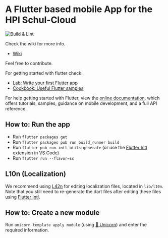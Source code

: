 # A Flutter based mobile App for the HPI Schul-Cloud

![Build & Lint](https://github.com/schul-cloud/schulcloud-flutter/workflows/Build%20&%20Lint/badge.svg)

Check the wiki for more info.
- [Wiki](https://github.com/schul-cloud/schulcloud-flutter/wiki)

Feel free to contribute.

For getting started with flutter check:

- [Lab: Write your first Flutter app](https://flutter.io/docs/get-started/codelab)
- [Cookbook: Useful Flutter samples](https://flutter.io/docs/cookbook)

For help getting started with Flutter, view the 
[online documentation](https://flutter.io/docs), which offers tutorials, 
samples, guidance on mobile development, and a full API reference.


## How to: Run the app

- Run `flutter packages get`
- Run `flutter packages pub run build_runner build`
- Run `flutter pub run intl_utils:generate` (or use the [Flutter Intl][flutter-intl] extension in VS Code)
- Run `flutter run --flavor=sc`


## L10n (Localization)

We recommend using [L42n](https://github.com/JonasWanke/l42n) for editing localization files, located in `lib/l10n`. Note that you still need to re-generate the dart files after editing these files using [Flutter Intl][flutter-intl].


## How to: Create a new module

Run `unicorn template apply module` (using [🦄 Unicorn](https://github.com/JonasWanke/Unicorn)) and enter the required information.


[flutter-intl]: https://marketplace.visualstudio.com/items?itemName=localizely.flutter-intl
